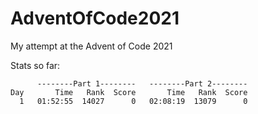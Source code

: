 # AdventOfCode2021
My attempt at the Advent of Code 2021

Stats so far:
```
      --------Part 1--------   --------Part 2--------
Day       Time   Rank  Score       Time   Rank  Score
  1   01:52:55  14027      0   02:08:19  13079      0
```